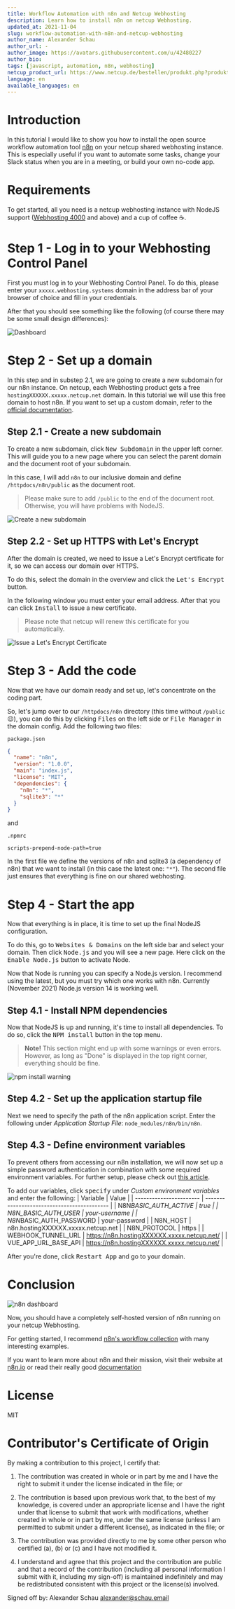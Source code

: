 ```yaml
---
title: Workflow Automation with n8n and Netcup Webhosting
description: Learn how to install n8n on netcup Webhosting.
updated_at: 2021-11-04
slug: workflow-automation-with-n8n-and-netcup-webhosting
author_name: Alexander Schau
author_url: -
author_image: https://avatars.githubusercontent.com/u/42480227
author_bio:
tags: [javascript, automation, n8n, webhosting]
netcup_product_url: https://www.netcup.de/bestellen/produkt.php?produkt=2219
language: en
available_languages: en
---
```


# Introduction

In this tutorial I would like to show you how to install the open source workflow automation tool [n8n](https://n8n.io) on your netcup shared webhosting instance. This is especially useful if you want to automate some tasks, change your Slack status when you are in a meeting, or build your own no-code app.

# Requirements

To get started, all you need is a netcup webhosting instance with NodeJS support ([Webhosting 4000](https://www.netcup.de/bestellen/produkt.php?produkt=2219) and above) and a cup of coffee ☕.

# Step 1 - Log in to your Webhosting Control Panel

First you must log in to your Webhosting Control Panel. To do this, please enter your `xxxxx.webhosting.systems` domain in the address bar of your browser of choice and fill in your credentials.

After that you should see something like the following (of course there may be some small design differences):

![Dashboard](./images/step1-overview.png)

# Step 2 - Set up a domain

In this step and in substep 2.1, we are going to create a new subdomain for our n8n instance. On netcup, each Webhosting product gets a free `hostingXXXXXX.xxxxx.netcup.net` domain. In this tutorial we will use this free domain to host n8n. If you want to set up a custom domain, refer to the [official documentation](https://www.netcup-wiki.de/wiki/Domains_CCP).

## Step 2.1 - Create a new subdomain

To create a new subdomain, click <kbd>New Subdomain</kbd> in the upper left corner. This will guide you to a new page where you can select the parent domain and the document root of your subdomain.

In this case, I will add `n8n` to our inclusive domain and define `/httpdocs/n8n/public` as the document root.

> Please make sure to add `/public` to the end of the document root. Otherwise, you will have problems with NodeJS.

![Create a new subdomain](./images/step2-new-subdomain.png)

## Step 2.2 - Set up HTTPS with Let's Encrypt

After the domain is created, we need to issue a Let's Encrypt certificate for it, so we can access our domain over HTTPS.

To do this, select the domain in the overview and click the <kbd>Let's Encrypt</kbd> button.

In the following window you must enter your email address. After that you can click <kbd>Install</kbd> to issue a new certificate.

> Please note that netcup will renew this certificate for you automatically.

![Issue a Let's Encrypt Certificate](./images/step2-lets-encrypt.png)

# Step 3 - Add the code

Now that we have our domain ready and set up, let's concentrate on the coding part.

So, let's jump over to our `/httpdocs/n8n` directory (this time without `/public` 😉), you can do this by clicking <kbd>Files</kbd> on the left side or <kbd>File Manager</kbd> in the domain config. Add the following two files:

`package.json`

```json
{
  "name": "n8n",
  "version": "1.0.0",
  "main": "index.js",
  "license": "MIT",
  "dependencies": {
    "n8n": "*",
    "sqlite3": "*"
  }
}
```

and

`.npmrc`

```
scripts-prepend-node-path=true
```

In the first file we define the versions of n8n and sqlite3 (a dependency of n8n) that we want to install (in this case the latest one: `"*"`). The second file just ensures that everything is fine on our shared webhosting.

# Step 4 - Start the app

Now that everything is in place, it is time to set up the final NodeJS configuration.

To do this, go to <kbd>Websites & Domains</kbd> on the left side bar and select your domain. Then click <kbd>Node.js</kbd> and you will see a new page. Here click on the <kbd>Enable Node.js</kbd> button to activate Node.

Now that Node is running you can specify a Node.js version. I recommend using the latest, but you must try which one works with n8n. Currently (November 2021) Node.js version 14 is working well.

## Step 4.1 - Install NPM dependencies

Now that NodeJS is up and running, it's time to install all dependencies. To do so, click the <kbd>NPM install</kbd> button in the top menu.

> **Note!** This section might end up with some warnings or even errors. However, as long as "Done" is displayed in the top right corner, everything should be fine.

![npm install warning](./images/step4-2-warning.png)

## Step 4.2 - Set up the application startup file

Next we need to specify the path of the n8n application script. Enter the following under _Application Startup File_: `node_modules/n8n/bin/n8n`.

## Step 4.3 - Define environment variables

To prevent others from accessing our n8n installation, we will now set up a simple password authentication in combination with some required environment variables. For further setup, please check out [this article](https://docs.n8n.io/reference/environment-variables.html).

To add our variables, click <kbd>specify</kbd> under _Custom environment variables_ and enter the following:
| Variable | Value |
| ----------------------- | ------------------------------------------- |
| N8N*BASIC_AUTH_ACTIVE | true |
| N8N_BASIC_AUTH_USER | your-username |
| N8N*BASIC_AUTH_PASSWORD | your-password |
| N8N_HOST | n8n.hostingXXXXXX.xxxxx.netcup.net |
| N8N_PROTOCOL | https |
| WEBHOOK_TUNNEL_URL | https://n8n.hostingXXXXXX.xxxxx.netcup.net/ |
| VUE_APP_URL_BASE_API | https://n8n.hostingXXXXXX.xxxxx.netcup.net/ |

After you're done, click <kbd>Restart App</kbd> and go to your domain.

# Conclusion

![n8n dashboard](./images/conclusion.png)

Now, you should have a completely self-hosted version of n8n running on your netcup Webhosting.

For getting started, I recommend [n8n's workflow collection](https://n8n.io/workflows) with many interesting examples.

If you want to learn more about n8n and their mission, visit their website at [n8n.io](https://n8n.io) or read their really good [documentation](https://docs.n8n.io)

# License

MIT

# Contributor's Certificate of Origin

By making a contribution to this project, I certify that:

1.  The contribution was created in whole or in part by me and I have the right to submit it under the license indicated in the file; or

2.  The contribution is based upon previous work that, to the best of my knowledge, is covered under an appropriate license and I have the right under that license to submit that work with modifications, whether created in whole or in part by me, under the same license (unless I am permitted to submit under a different license), as indicated in the file; or

3.  The contribution was provided directly to me by some other person who certified (a), (b) or (c) and I have not modified it.

4.  I understand and agree that this project and the contribution are public and that a record of the contribution (including all personal information I submit with it, including my sign-off) is maintained indefinitely and may be redistributed consistent with this project or the license(s) involved.

Signed off by: Alexander Schau <alexander@schau.email>
